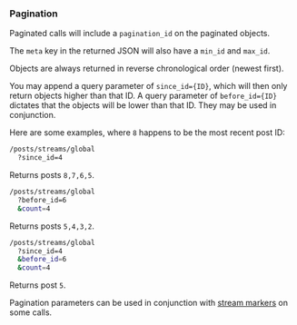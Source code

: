 ### Pagination


Paginated calls will include a `pagination_id` on the paginated objects.

The `meta` key in the returned JSON will also have a `min_id` and `max_id`.

Objects are always returned in reverse chronological order (newest first).

You may append a query parameter of `since_id={ID}`, which will then only return objects higher than that ID. A query parameter of `before_id={ID}` dictates that the objects will be lower than that ID. They may be used in conjunction.


Here are some examples, where `8` happens to be the most recent post ID:

```bash
/posts/streams/global
  ?since_id=4
```
Returns posts `8,7,6,5`.

```bash
/posts/streams/global
  ?before_id=6
  &count=4
```
Returns posts `5,4,3,2`.

```bash
/posts/streams/global
  ?since_id=4
  &before_id=6
  &count=4
```
Returns post `5`.


Pagination parameters can be used in conjunction with [stream markers](../resources/stream-marker) on some calls.
